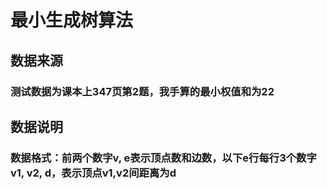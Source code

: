 # 最小生成树算法

## 数据来源

### 测试数据为课本上347页第2题，我手算的最小权值和为22

## 数据说明

### 数据格式：前两个数字v, e表示顶点数和边数，以下e行每行3个数字v1, v2, d，表示顶点v1,v2间距离为d
